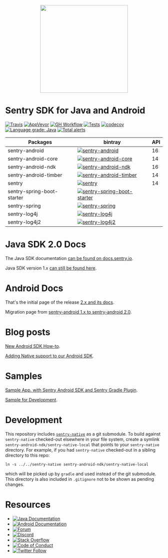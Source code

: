 <p align="center">
  <a href="https://sentry.io" target="_blank" align="center">
    <img src="https://sentry-brand.storage.googleapis.com/sentry-logo-black.png" width="280">
  </a>
  <br />
</p>

Sentry SDK for Java and Android
===========
[![Travis](https://img.shields.io/travis/getsentry/sentry-java/ref/sentry-java-2?label=Travis)](https://travis-ci.com/getsentry/sentry-java)
[![AppVeyor](https://img.shields.io/appveyor/build/sentry/sentry-java?label=AppVeyor)](https://ci.appveyor.com/project/sentry/sentry-java)
[![GH Workflow](https://img.shields.io/github/workflow/status/getsentry/sentry-java/Workflow%20Ubuntu%20macOS?label=GH%20Workflow)](https://github.com/getsentry/sentry-java/actions)
[![Tests](https://img.shields.io/appveyor/tests/sentry/sentry-java/ref/sentry-java-2?compact_message)](https://ci.appveyor.com/project/sentry/sentry-java/branch/ref/sentry-java-2/tests)
[![codecov](https://codecov.io/gh/getsentry/sentry-java/branch/ref/sentry-java-2/graph/badge.svg)](https://codecov.io/gh/getsentry/sentry-java)
[![Language grade: Java](https://img.shields.io/lgtm/grade/java/g/getsentry/sentry-java.svg?logo=lgtm&logoWidth=18)](https://lgtm.com/projects/g/getsentry/sentry-java/context:java)
[![Total alerts](https://img.shields.io/lgtm/alerts/g/getsentry/sentry-java/ref/sentry-java-2.svg?logo=lgtm&logoWidth=18)](https://lgtm.com/projects/g/getsentry/sentry-java/alerts/)

|      Packages          | bintray | API |
| ---------------------- | ------- | ------- |
| sentry-android | [![sentry-android](https://img.shields.io/bintray/v/getsentry/sentry-android/io.sentry:sentry-android)](https://bintray.com/getsentry/sentry-android/io.sentry:sentry-android?tab=overview) | 16 |
| sentry-android-core | [![sentry-android-core](https://img.shields.io/bintray/v/getsentry/sentry-android/io.sentry:sentry-android-core)](https://bintray.com/getsentry/sentry-android/io.sentry:sentry-android-core?tab=overview) | 14 |
| sentry-android-ndk | [![sentry-android-ndk](https://img.shields.io/bintray/v/getsentry/sentry-android/io.sentry:sentry-android-ndk)](https://bintray.com/getsentry/sentry-android/io.sentry:sentry-android-ndk?tab=overview) | 16 |
| sentry-android-timber | [![sentry-android-timber](https://img.shields.io/bintray/v/getsentry/sentry-android/io.sentry:sentry-android-timber)](https://bintray.com/getsentry/sentry-android/io.sentry:sentry-android-timber?tab=overview) | 14 |
| sentry | [![sentry](https://img.shields.io/bintray/v/getsentry/sentry-java/io.sentry:sentry)](https://bintray.com/getsentry/sentry-java/io.sentry:sentry?tab=overview) | 14 |
| sentry-spring-boot-starter | [![sentry-spring-boot-starter](https://img.shields.io/bintray/v/getsentry/sentry-java/io.sentry:sentry-spring-boot-starter)](https://bintray.com/getsentry/sentry-java/io.sentry:sentry-spring-boot-starter?tab=overview) | |
| sentry-spring | [![sentry-spring](https://img.shields.io/bintray/v/getsentry/sentry-java/io.sentry:sentry-spring)](https://bintray.com/getsentry/sentry-java/io.sentry:sentry-spring?tab=overview) | |
| sentry-log4j | [![sentry-log4j](https://img.shields.io/bintray/v/getsentry/sentry-java/io.sentry:sentry-log4j)](https://bintray.com/getsentry/sentry-java/io.sentry:sentry-log4j?tab=overview) | |
| sentry-log4j2 | [![sentry-log4j2](https://img.shields.io/bintray/v/getsentry/sentry-java/io.sentry:sentry-log4j2)](https://bintray.com/getsentry/sentry-java/io.sentry:sentry-log4j2?tab=overview) | |


# Java SDK 2.0 Docs

The Java SDK documentation [can be found on docs.sentry.io](https://docs.sentry.io/platforms/java/).

Java SDK version 1.x [can still be found here](https://docs.sentry.io/clients/java/).

# Android Docs

That's the initial page of the release [2.x and its docs](https://docs.sentry.io/platforms/android).

Migration page from [sentry-android 1.x to sentry-android 2.0](https://docs.sentry.io/platforms/android/migration/).

# Blog posts

[New Android SDK How-to](https://blog.sentry.io/2019/12/10/new-android-sdk-how-to).

[Adding Native support to our Android SDK](https://blog.sentry.io/2019/11/25/adding-native-support-to-our-android-sdk).

# Samples

[Sample App. with Sentry Android SDK and Sentry Gradle Plugin](https://github.com/getsentry/examples/tree/master/android).

[Sample for Development](https://github.com/getsentry/sentry-android/tree/master/sentry-sample).

# Development

This repository includes [`sentry-native`](https://github.com/getsentry/sentry-native/) as a git submodule.
To build against `sentry-native` checked-out elsewhere in your file system, create a symlink `sentry-android-ndk/sentry-native-local` that points to your `sentry-native` directory.
For example, if you had `sentry-native` checked-out in a sibling directory to this repo:

`ln -s ../../sentry-native sentry-android-ndk/sentry-native-local`

which will be picked up by `gradle` and used instead of the git submodule.
This directory is also included in `.gitignore` not to be shown as pending changes.

# Resources

* [![Java Documentation](https://img.shields.io/badge/documentation-sentry.io-green.svg)](https://docs.sentry.io/platforms/java/)
* [![Android Documentation](https://img.shields.io/badge/documentation-sentry.io-green.svg)](https://docs.sentry.io/platforms/android/)
* [![Forum](https://img.shields.io/badge/forum-sentry-green.svg)](https://forum.sentry.io/c/sdks)
* [![Discord](https://img.shields.io/discord/621778831602221064)](https://discord.gg/Ww9hbqr)
* [![Stack Overflow](https://img.shields.io/badge/stack%20overflow-sentry-green.svg)](http://stackoverflow.com/questions/tagged/sentry)
* [![Code of Conduct](https://img.shields.io/badge/code%20of%20conduct-sentry-green.svg)](https://github.com/getsentry/.github/blob/master/CODE_OF_CONDUCT.md)
* [![Twitter Follow](https://img.shields.io/twitter/follow/getsentry?label=getsentry&style=social)](https://twitter.com/intent/follow?screen_name=getsentry)
